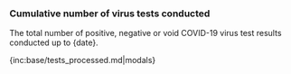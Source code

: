 ### Cumulative number of virus tests conducted

The total number of positive, negative or void COVID-19 virus test results conducted up to {date}.

{inc:base/tests_processed.md|modals}
